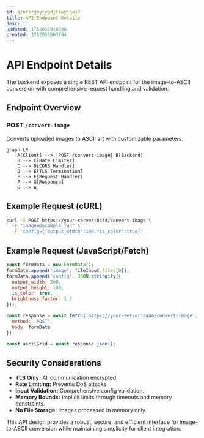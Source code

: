 ```yaml
---
id: qz6tsrgbytygdjt5wyjqa17
title: API Endpoint Details
desc: ''
updated: 1752051916388
created: 1752051663794
---
```


# API Endpoint Details

The backend exposes a single REST API endpoint for the image-to-ASCII conversion with comprehensive request handling and validation.

## Endpoint Overview

### POST `/convert-image`

Converts uploaded images to ASCII art with customizable parameters.

```mermaid
graph LR
    A[Client] --> |POST /convert-image| B[Backend]
    B --> C[Rate Limiter]
    C --> D[CORS Handler]
    D --> E[TLS Termination]
    E --> F[Request Handler]
    F --> G[Response]
    G --> A
```

## Example Request (cURL)

```bash
curl -X POST https://your-server:8444/convert-image \
  -F "image=@example.jpg" \
  -F 'config={"output_width":100,"is_color":true}'
```

## Example Request (JavaScript/Fetch)

```javascript
const formData = new FormData();
formData.append('image', fileInput.files[0]);
formData.append('config', JSON.stringify({
  output_width: 200,
  output_height: 100,
  is_color: true,
  brightness_factor: 1.2
}));

const response = await fetch('https://your-server:8444/convert-image', {
  method: 'POST',
  body: formData
});

const asciiGrid = await response.json();
```

## Security Considerations

- **TLS Only:** All communication encrypted.
- **Rate Limiting:** Prevents DoS attacks.
- **Input Validation:** Comprehensive config validation.
- **Memory Bounds:** Implicit limits through timeouts and memory constraints.
- **No File Storage:** Images processed in memory only.

This API design provides a robust, secure, and efficient interface for image-to-ASCII conversion while maintaining simplicity for client integration.
